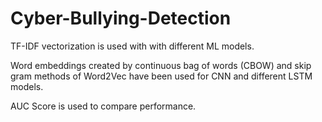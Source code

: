 # Cyber-Bullying-Detection

TF-IDF vectorization is used with with different ML models.

Word embeddings created by continuous bag of words (CBOW) and skip gram methods of Word2Vec have been used for CNN and different LSTM models.

AUC Score is used to compare performance.
